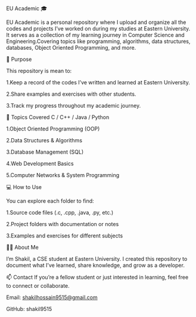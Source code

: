 EU Academic 🎓

EU Academic is a personal repository where I upload and organize all the codes and projects I’ve worked on during my studies at Eastern University.
It serves as a collection of my learning journey in Computer Science and Engineering.Covering topics like programming, algorithms, data structures, databases, Object Oriented Programming, and more.

📘 Purpose

This repository is mean to:

1.Keep a record of the codes I’ve written and learned at Eastern University.

2.Share examples and exercises with other students.

3.Track my progress throughout my academic journey.

🧠 Topics Covered
C / C++ / Java / Python

1.Object Oriented Programming (OOP)

2.Data Structures & Algorithms

3.Database Management (SQL)

4.Web Development Basics

5.Computer Networks & System Programming

💻 How to Use

You can explore each folder to find:

1.Source code files (.c, .cpp, .java, .py, etc.)

2.Project folders with documentation or notes

3.Examples and exercises for different subjects

🧑‍💻 About Me

I’m Shakil, a CSE student at Eastern University.
I created this repository to document what I’ve learned, share knowledge, and grow as a developer.

📫 Contact
If you’re a fellow student or just interested in learning, feel free to connect or collaborate.

Email: shakilhossain9515@gmail.com

GitHub: shakil9515
